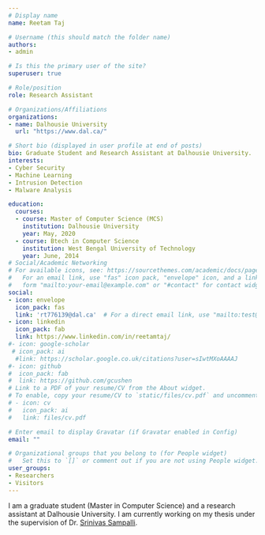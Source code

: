 ```yaml
---
# Display name
name: Reetam Taj

# Username (this should match the folder name)
authors:
- admin

# Is this the primary user of the site?
superuser: true

# Role/position
role: Research Assistant

# Organizations/Affiliations
organizations:
- name: Dalhousie University
  url: "https://www.dal.ca/"

# Short bio (displayed in user profile at end of posts)
bio: Graduate Student and Research Assistant at Dalhousie University.
interests:
- Cyber Security
- Machine Learning
- Intrusion Detection
- Malware Analysis

education:
  courses:
  - course: Master of Computer Science (MCS)
    institution: Dalhousie University
    year: May, 2020
  - course: Btech in Computer Science
    institution: West Bengal University of Technology
    year: June, 2014
# Social/Academic Networking
# For available icons, see: https://sourcethemes.com/academic/docs/page-builder/#icons
#   For an email link, use "fas" icon pack, "envelope" icon, and a link in the
#   form "mailto:your-email@example.com" or "#contact" for contact widget.
social:
- icon: envelope
  icon_pack: fas
  link: 'rt776139@dal.ca'  # For a direct email link, use "mailto:test@example.org".
- icon: linkedin
  icon_pack: fab
  link: https://www.linkedin.com/in/reetamtaj/
#- icon: google-scholar
 # icon_pack: ai
  #link: https://scholar.google.co.uk/citations?user=sIwtMXoAAAAJ
#- icon: github
#  icon_pack: fab
#  link: https://github.com/gcushen
# Link to a PDF of your resume/CV from the About widget.
# To enable, copy your resume/CV to `static/files/cv.pdf` and uncomment the lines below.
# - icon: cv
#   icon_pack: ai
#   link: files/cv.pdf

# Enter email to display Gravatar (if Gravatar enabled in Config)
email: ""

# Organizational groups that you belong to (for People widget)
#   Set this to `[]` or comment out if you are not using People widget.
user_groups:
- Researchers
- Visitors
---
```


I am a graduate student (Master in Computer Science) and a research assistant at Dalhousie University. I am currently working on my thesis under the supervision of Dr. [Srinivas Sampalli](https://web.cs.dal.ca/~srini/).

